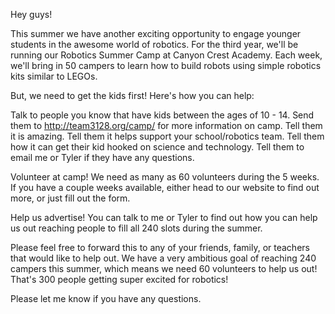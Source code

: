 Hey guys!

This summer we have another exciting opportunity to engage younger students in the awesome world of robotics. 
For the third year, we'll be running our Robotics Summer Camp at Canyon Crest Academy. Each week, we'll bring 
in 50 campers to learn how to build robots using simple robotics kits similar to LEGOs. 

But, we need to get the kids first! Here's how you can help:  
  
Talk to people you know that have kids between the ages of 10 - 14. Send them to http://team3128.org/camp/ for 
more information on camp. Tell them it is amazing. Tell them it helps support your school/robotics team. Tell 
them how it can get their kid hooked on science and technology. Tell them to email me or Tyler if they have 
any questions.  
  
Volunteer at camp! We need as many as 60 volunteers during the 5 weeks. If you have a couple weeks available, 
either head to our website to find out more, or just fill out the form.  
  
Help us advertise! You can talk to me or Tyler to find out how you can help us out reaching people to fill all 240 
slots during the summer.  
  
Please feel free to forward this to any of your friends, family, or teachers that would like to help out. We 
have a very ambitious goal of reaching 240 campers this summer, which means we need 60 volunteers to help us 
out! That's 300 people getting super excited for robotics!

Please let me know if you have any questions.
